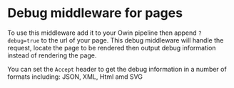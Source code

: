 ﻿# Debug middleware for pages

To use this middleware add it to your Owin pipeline then append `?debug=true` to the url of your page.
This debug middleware will handle the request, locate the page to be rendered then output debug information instead of rendering the page.

You can set the `Accept` header to get the debug information in a number of formats including: JSON, XML, Html amd SVG
